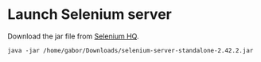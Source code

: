 # Launch Selenium server



Download the jar file from [Selenium HQ](http://docs.seleniumhq.org/download/).

```
java -jar /home/gabor/Downloads/selenium-server-standalone-2.42.2.jar
```



